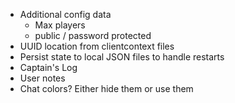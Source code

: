 * Additional config data
    * Max players
    * public / password protected
* UUID location from clientcontext files
* Persist state to local JSON files to handle restarts
* Captain's Log
* User notes
* Chat colors?  Either hide them or use them
